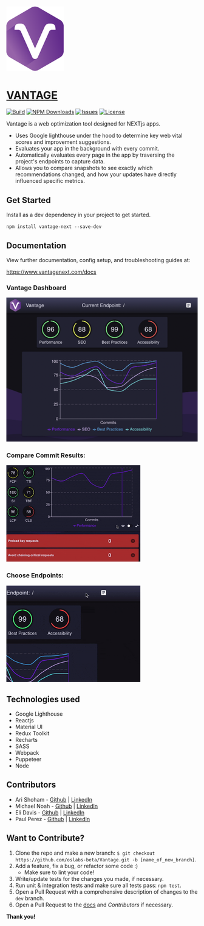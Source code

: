 # <img src="https://github.com/oslabs-beta/vantage-splash/blob/dev/public/favicon.png?raw=true" alt="Vantage Logo" width="30%"/> 

# [VANTAGE]("https://www.vantagenext.com")

[![Build](https://img.shields.io/github/workflow/status/oslabs-beta/Vantage/Node.js%20CI)](https://github.com/oslabs-beta/Vantage/)
[![NPM Downloads](https://img.shields.io/npm/dm/vantage-next)](https://github.com/oslabs-beta/Vantage/)
[![Issues](https://img.shields.io/github/issues/oslabs-beta/Vantage)](https://github.com/oslabs-beta/Vantage/)
[![License](https://img.shields.io/github/license/oslabs-beta/Vantage)](https://github.com/oslabs-beta/Vantage/)

Vantage is a web optimization tool designed for NEXTjs apps.

- Uses Google lighthouse under the hood to determine key web vital scores and improvement suggestions.
- Evaluates your app in the background with every commit.
- Automatically evaluates every page in the app by traversing the project's endpoints to capture data.
- Allows you to compare snapshots to see exactly which recommendations changed, and how your updates have directly influenced specific metrics.

## Get Started

Install as a dev dependency in your project to get started.

```
npm install vantage-next --save-dev
```

## Documentation

View further documentation, config setup, and troubleshooting guides at:

https://www.vantagenext.com/docs

### Vantage Dashboard

![Vantage Dashboard](https://github.com/oslabs-beta/vantage-splash/blob/dev/public/splash/dashboard-view.png?raw=true)

### Compare Commit Results:

<img src="https://github.com/oslabs-beta/vantage-splash/blob/dev/public/splash/toggle-range.gif?raw=true" alt="Compare Commits" width="70%"/>

### Choose Endpoints:

<img src="https://github.com/oslabs-beta/vantage-splash/blob/dev/public/splash/endpoint-select.gif?raw=true" alt="Choose Endpoints" width="70%"/>

## Technologies used

- Google Lighthouse
- Reactjs
- Material UI
- Redux Toolkit
- Recharts
- SASS
- Webpack
- Puppeteer
- Node

## Contributors

- Ari Shoham - [Github](https://github.com/arishoham) | [LinkedIn](https://www.linkedin.com/in/ari-shoham/)
- Michael Noah - [Github](https://github.com/mnoah1) | [LinkedIn](https://www.linkedin.com/in/mnoah/)
- Eli Davis - [Github](https://github.com/elidavis42) | [LinkedIn](https://www.linkedin.com/in/elidavis42/)
- Paul Perez - [Github](https://github.com/perezp92) | [LinkedIn](https://www.linkedin.com/in/perezp92/)

## Want to Contribute?

1. Clone the repo and make a new branch: `$ git checkout https://github.com/oslabs-beta/Vantage.git -b [name_of_new_branch]`.
1. Add a feature, fix a bug, or refactor some code :)
   - Make sure to lint your code!
1. Write/update tests for the changes you made, if necessary.
1. Run unit & integration tests and make sure all tests pass: `npm test`.
1. Open a Pull Request with a comprehensive description of changes to the `dev` branch.
1. Open a Pull Request to the [docs](https://github.com/oslabs-beta/vantage-splash) and _Contributors_ if necessary.

**Thank you!**
